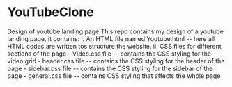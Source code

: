# YouTubeClone
Design of youtube landing page 
This repo contains my design of a youtube landing page, it contains:
i. An HTML file named Youtube.html -- here all HTML codes are written tos structure the website.
ii. CSS files for different sections of the page
    - Video.css file -- contains the CSS styling for the video grid 
    - header.css file -- contains the CSS styling for the header of the page
    - sidebar.css file -- contains the CSS styling for the sidebar of the page
    - general.css file -- contains CSS styling that affects the whole page
    
